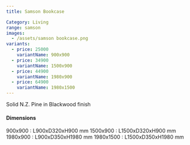 ```yaml
---
title: Samson Bookcase

Category: Living
range: samson
images:
  - /assets/samson bookcase.png
variants:
  - price: 25000
    variantName: 900x900
  - price: 34900
    variantName: 1500x900
  - price: 44900
    variantName: 1980x900
  - price: 64900
    variantName: 1980x1500
---
```


Solid N.Z. Pine in Blackwood finish

#### Dimensions

900x900   : L900xD320xH900 mm
1500x900  : L1500xD320xH900 mm
1980x900  : L900xD350xH1980 mm
1980x1500 : L1500xD350xH1980 mm
